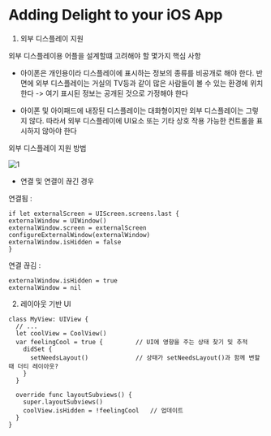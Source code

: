 Adding Delight to your iOS App
====================

1. 외부 디스플레이 지원




외부 디스플레이용 어플을 설계할떄 고려해야 할 몇가지 핵심 사항

- 아이폰은 개인용이라 디스플레이에 표시하는 정보의 종류를 비공개로 해야 한다. 반면에 외부 디스플레이는 거실의 TV등과 같이 많은 사람들이 볼 수 있는 환경에 위치한다 -> 여기 표시된 정보는 공개된 것으로 가정해야 한다

- 아이폰 및 아이패드에 내장된 디스플레이는 대화형이지만 외부 디스플레이는 그렇지 않다. 따라서 외부 디스플레이에 UI요소 또는 기타 상호 작용 가능한 컨트롤을 표시하지 않아야 한다


외부 디스플레이 지원 방법

![1](https://user-images.githubusercontent.com/111475243/191682035-048ac24e-a251-45ae-ab52-d29b912087e4.png)

- 연결 및 연결이 끊긴 경우

연결됨 : 

  ```
  if let externalScreen = UIScreen.screens.last {
  externalWindow = UIWindow()
  externalWindow.screen = externalScreen
  configureExternalWindow(externalWindow)
  externalWindow.isHidden = false
} 
```

연결 끊김 :

 ```
 externalWindow.isHidden = true
 externalWindow = nil
 ```
 
 
 
 2. 레이아웃 기반 UI

```
class MyView: UIView { 
  // ... 
  let coolView = CoolView()
  var feelingCool = true {         // UI에 영향을 주는 상태 찾기 및 추적
    didSet { 
      setNeedsLayout()             // 상태가 setNeedsLayout()과 함께 변할때 더티 레이아웃?
    }
  }

  override func layoutSubviews() { 
    super.layoutSubviews()
    coolView.isHidden = !feelingCool   // 업데이트
  }
}
```
